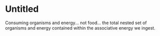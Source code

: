 # Untitled

Consuming organisms and energy... not food... 
the total nested set of organisms and energy contained within the associative energy we ingest. 